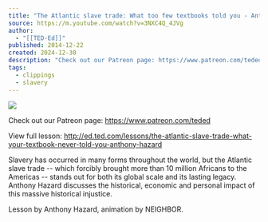 ```yaml
---
title: "The Atlantic slave trade: What too few textbooks told you - Anthony Hazard"
source: https://m.youtube.com/watch?v=3NXC4Q_4JVg
author:
  - "[[TED-Ed]]"
published: 2014-12-22
created: 2024-12-30
description: "Check out our Patreon page: https://www.patreon.com/tededView full lesson: http://ed.ted.com/lessons/the-atlantic-slave-trade-what-your-textbook-never-told-you-anthony-hazardSlavery has occurred i"
tags:
  - clippings
  - slavery
---
```

![](https://www.youtube.com/watch?v=3NXC4Q_4JVg)  

Check out our Patreon page: https://www.patreon.com/teded  
  
View full lesson: http://ed.ted.com/lessons/the-atlantic-slave-trade-what-your-textbook-never-told-you-anthony-hazard  
  
Slavery has occurred in many forms throughout the world, but the Atlantic slave trade -- which forcibly brought more than 10 million Africans to the Americas -- stands out for both its global scale and its lasting legacy. Anthony Hazard discusses the historical, economic and personal impact of this massive historical injustice.  
  
Lesson by Anthony Hazard, animation by NEIGHBOR.